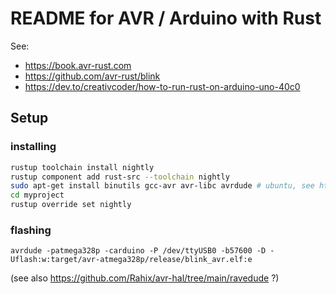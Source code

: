 # README for AVR / Arduino with Rust 

See: 
- https://book.avr-rust.com
- https://github.com/avr-rust/blink
- https://dev.to/creativcoder/how-to-run-rust-on-arduino-uno-40c0

## Setup

### installing

```bash
rustup toolchain install nightly
rustup component add rust-src --toolchain nightly
sudo apt-get install binutils gcc-avr avr-libc avrdude # ubuntu, see https://book.avr-rust.com/002.1-installing-required-third-party-tools.html
cd myproject
rustup override set nightly
```

### flashing 

	avrdude -patmega328p -carduino -P /dev/ttyUSB0 -b57600 -D -Uflash:w:target/avr-atmega328p/release/blink_avr.elf:e


(see also https://github.com/Rahix/avr-hal/tree/main/ravedude ?)
